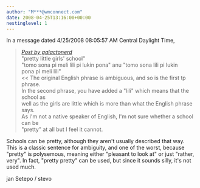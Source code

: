 ```yaml
---
author: "M***@wmconnect.com"
date: 2008-04-25T13:16:00+00:00
nestinglevel: 1
---
```

In a message dated 4/25/2008 08:05:57 AM Central Daylight Time,  

> [_Post by galactonerd_](/OV2hCo5i/tomo-sona-pi-meli-lili-pi-lukin-pona#post1)  
> "pretty little girls' school"  
> "tomo sona pi meli lili pi lukin pona" anu "tomo sona lili pi lukin  
> pona pi meli lili"  
> << The original English phrase is ambiguous, and so is the first tp phrase.  
> In the second phrase, you have added a "lili" which means that the school as  
> well as the girls are little which is more than what the English phrase says.  
> As I'm not a native speaker of English, I'm not sure whether a school can be  
> "pretty" at all but I feel it cannot.  
> 

Schools can be pretty, although they aren't usually described that way.  
This is a classic sentence for ambiguity, and one of the worst, because  
"pretty" is polysemous, meaning either "pleasant to look at" or just "rather,  
very". In fact, "pretty pretty" can be used, but since it sounds silly, it's not  
used much.  
  
jan Setepo / stevo </HTML>